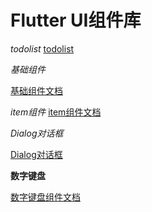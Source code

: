 # Flutter UI组件库

*todolist*
[todolist](./documents/todolist)

*基础组件*

[基础组件文档](./documents/base)


*item组件*
[item组件文档](./documents/item)

*Dialog对话框*

[Dialog对话框](./documents/dialogs)

**数字键盘**

[数字键盘组件文档](./documents/number_keyboard)
